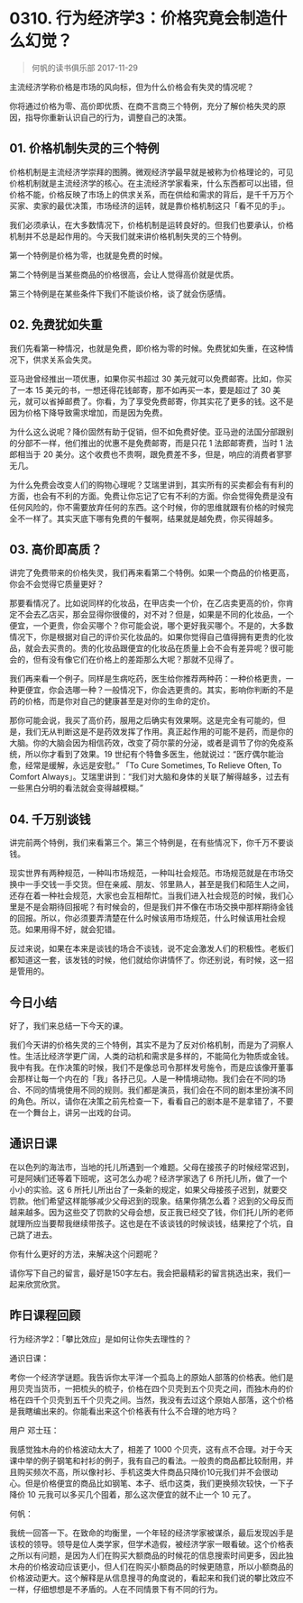 # 0310. 行为经济学3：价格究竟会制造什么幻觉？
> 何帆的读书俱乐部
2017-11-29

主流经济学称价格是市场的风向标，但为什么价格会有失灵的情况呢？

你将通过价格为零、高价即优质、在商不言商三个特例，充分了解价格失灵的原因，指导你重新认识自己的行为，调整自己的决策。

## 01. 价格机制失灵的三个特例

价格机制是主流经济学崇拜的图腾。微观经济学最早就是被称为价格理论的，可见价格机制就是主流经济学的核心。在主流经济学家看来，什么东西都可以出错，但价格不能，价格反映了市场上的供求关系，而在供给和需求的背后，是千千万万个买家、卖家的最优决策，市场经济的运转，就是靠价格机制这只「看不见的手」。

我们必须承认，在大多数情况下，价格机制是运转良好的。但我们也要承认，价格机制并不总是起作用的。今天我们就来讲价格机制失灵的三个特例。

第一个特例是价格为零，也就是免费的时候。

第二个特例是当某些商品的价格很高，会让人觉得高价就是优质。

第三个特例是在某些条件下我们不能谈价格，谈了就会伤感情。

## 02. 免费犹如失重

我们先看第一种情况，也就是免费，即价格为零的时候。免费犹如失重，在这种情况下，供求关系会失灵。

亚马逊曾经推出一项优惠，如果你买书超过 30 美元就可以免费邮寄。比如，你买了一本 15 美元的书，一想还得花钱邮寄，那不如再买一本，要是超过了 30 美元，就可以省掉邮费了。你看，为了享受免费邮寄，你其实花了更多的钱。这不是因为价格下降导致需求增加，而是因为免费。

为什么这么说呢？降价固然有助于促销，但不如免费好使。亚马逊的法国分部跟别的分部不一样，他们推出的优惠不是免费邮寄，而是只花 1 法郎邮寄费，当时 1 法郎相当于 20 美分。这个收费也不贵啊，跟免费差不多，但是，响应的消费者寥寥无几。

为什么免费会改变人们的购物心理呢？艾瑞里讲到，其实所有的买卖都会有有利的方面，也会有不利的方面。免费让你忘记了它有不利的方面。你会觉得免费是没有任何风险的，你不需要放弃任何的东西。这个时候，你的思维就跟有价格的时候完全不一样了。其实天底下哪有免费的午餐啊，结果就是越免费，你买得越多。

## 03. 高价即高质？

讲完了免费带来的价格失灵，我们再来看第二个特例。如果一个商品的价格更高，你会不会觉得它质量更好？

那要看情况了。比如说同样的化妆品，在甲店卖一个价，在乙店卖更高的价，你肯定不会去乙店买，那会显得你很傻的，对不对？但是，如果是不同的化妆品，一个便宜，一个更贵，你会买哪个？你可能会说，哪个更好我买哪个。不是的，大多数情况下，你是根据对自己的评价买化妆品的。如果你觉得自己值得拥有更贵的化妆品，就会去买贵的。贵的化妆品跟便宜的化妆品在质量上会不会有差异呢？很可能会的，但有没有像它们在价格上的差距那么大呢？那就不见得了。

我们再来看一个例子。同样是生病吃药，医生给你推荐两种药：一种价格更贵，一种更便宜，你会选哪一种？一般情况下，你会选更贵的。其实，影响你判断的不是药的价格，而是你对自己的健康甚至是对你的生命的定价。

那你可能会说，我买了高价药，服用之后确实有效果啊。这是完全有可能的，但是，我们无从判断这是不是药效发挥了作用。真正起作用的可能不是药，而是你的大脑。你的大脑会因为相信药效，改变了荷尔蒙的分泌，或者是调节了你的免疫系统，所以你才看到了效果。19 世纪有个特鲁多医生，他就说过：“医疗偶尔能治愈，经常是缓解，永远是安慰。” 「To Cure Sometimes, To Relieve Often, To Comfort Always」。艾瑞里讲到：“我们对大脑和身体的关联了解得越多，过去有一些黑白分明的看法就会变得越模糊。”

## 04. 千万别谈钱

讲完前两个特例，我们来看第三个。第三个特例是，在有些情况下，你千万不要谈钱。

现实世界有两种规范，一种叫市场规范，一种叫社会规范。市场规范就是在市场交换中一手交钱一手交货。但在亲戚、朋友、邻里熟人，甚至是我们和陌生人之间，还存在着一种社会规范，大家也会互相帮忙。当我们进入社会规范的时候，我们心里是不是会期待回报呢？有时候会的，但是我们并不像在市场交换中那样期待金钱的回报。所以，你必须要弄清楚在什么时候该用市场规范，什么时候该用社会规范。如果用得不好，就会犯错。

反过来说，如果在本来是谈钱的场合不谈钱，说不定会激发人们的积极性。老板们都知道这一套，该发钱的时候，他们就给你讲情怀了。你还别说，有时候，这一招是管用的。

## 今日小结

好了，我们来总结一下今天的课。

我们今天讲的价格失灵的三个特例，其实不是为了反对价格机制，而是为了洞察人性。生活比经济学更广阔，人类的动机和需求是多样的，不能简化为物质或金钱。我中有我。在作决策的时候，我们不是像总司令那样发号施令，而是应该像开董事会那样让每一个内在的「我」各抒己见。人是一种情境动物。我们会在不同的场合、不同的情境使用不同的规则。我们都是演员，我们会在不同的剧本里扮演不同的角色。所以，请你在决策之前先检查一下，看看自己的剧本是不是拿错了，不要在一个舞台上，讲另一出戏的台词。

## 通识日课

在以色列的海法市，当地的托儿所遇到一个难题。父母在接孩子的时候经常迟到，可是阿姨们还等着下班呢，这可怎么办呢？经济学家选了 6 所托儿所，做了一个小小的实验。这 6 所托儿所出台了一条新的规定，如果父母接孩子迟到，就要交罚款。他们希望这样能够减少父母迟到的现象。结果你猜怎么着？迟到的父母反而越来越多。因为这些交了罚款的父母会想，反正我已经交了钱，你们托儿所的老师就理所应当要帮我继续带孩子。这也是在不该谈钱的时候谈钱，结果挖了个坑，自己跳了进去。

你有什么更好的方法，来解决这个问题呢？

请你写下自己的留言，最好是150字左右。我会把最精彩的留言挑选出来，我们一起来欣赏欣赏。

## 昨日课程回顾

行为经济学2：「攀比效应」是如何让你失去理性的？

通识日课：

考你一个经济学谜题。我告诉你太平洋一个孤岛上的原始人部落的价格表。他们是用贝壳当货币，一把梳头的梳子，价格在四个贝壳到五个贝壳之间，而独木舟的价格在四千个贝壳到五千个贝壳之间。当然，我没有去过这个原始人部落，这个价格是我瞎编出来的。你能看出来这个价格表有什么不合理的地方吗？

用户 邓士珏：

我感觉独木舟的价格波动太大了，相差了 1000 个贝壳，这有点不合理。对于今天课中举的例子钢笔和衬衫的例子，我有自己的看法。一般贵的商品都比较耐用，并且购买频次不高，所以像衬衫、手机这类大件商品只降价10元我们并不会很动心。但是价格便宜的商品比如钢笔、本子、纸巾这类，我们更换频次较快，一下子降价 10 元我可以多买几个囤着，那么这次便宜的就不止一个 10 元了。

何帆：

我统一回答一下。在致命的均衡里，一个年轻的经济学家被谋杀，最后发现凶手是该校的领导。领导是位人类学家，但学术造假，被经济学家一眼看破。这个价格表之所以有问题，是因为人们在购买大额商品的时候花的信息搜索时间更多，因此独木舟的价格波动应该更小，但人们在购买小额商品的时候更随意，所以小额商品的价格波动更大。这个解释是从信息搜寻的角度说的，看起来和我们说的攀比效应不一样，仔细想想是不矛盾的。人在不同情景下有不同的行为。
